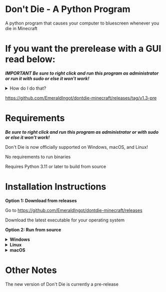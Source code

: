 # Don't Die - A Python Program
A python program that causes your computer to bluescreen whenever you die in Minecraft

# If you want the prerelease with a GUI read below:

***IMPORTANT Be sure to right click and run this program as administrator or run it with sudo or else it won't work!***

<details>
<summary>How do I do that?</summary>

# Windows

If you are on Windows, right click on the exe and click run as administrator. If prompted to allow changes, click yes.

# macOS

If you are on macOS, navigate to the folder containing the .app in the terminal, and run the following:

`sudo ./dontdie.app/Contents/MacOS/dontdie`

<details>
<summary>How do I navigate to the folder in terminal?</summary>
<br>
Mount the downloaded DMG file by double clicking it.

Move dontdie.app off of the DMG onto your desktop.

open the terminal and run the following command:

`cd ~/Desktop`

After that, run the command above.

`sudo ./dontdie.app/Contents/MacOS/dontdie`

It will prompt you for your password. It will not indicate you are typing, but you are. Press enter after typing it.
</details>

# Linux

If you are on Linux, navigate to the folder containing the binary and run the following:

`sudo ./dontdie`

</details>

https://github.com/EmeraldIngot/dontdie-minecraft/releases/tag/v1.3-pre

# Requirements
***Be sure to right click and run this program as administrator or with sudo or else it won't work!***

Don't Die is now officially supported on Windows, macOS, and Linux!

No requirements to run binaries

Requires Python 3.11 or later to build from source

# Installation Instructions
**Option 1: Download from releases**

Go to https://github.com/EmeraldIngot/dontdie-minecraft/releases

Download the latest executable for your operating system


**Option 2: Run from source**


<details>
<summary><strong>Windows</strong></summary>
<br>
Make sure you have the correct version of python for windows installed (3.11)

Open CMD

 - Download source
 
 If you have git for windows installed then run the following

 `git clone https://github.com/EmeraldIngot/dontdie-minecraft.git`
 
 `cd dontdie-minecraft`
 
 otherwise, just download the source zip file and extract it
 
 - If you downloaded the source zip folder, move into the directory by typing
 
 `cd dontdie-minecraft-master`
 
 from where you extracted it to
 
 Run `dir` to make sure you are in the right directory
 
 If returns a bunch of stuff like dontdie.py and dontdie.ico, then you're good to go
 
 - Install python dependencies
  
`pip install -r requirements.txt`

 - Run Don't Die
 
 ***Make sure you run cmd as administrator or else the computer will not bluescreen***
 
 `python dontdie.py`


# Build Instructions

 - Follow instructions to run from source
 
 - Install pyinstaller
 
 `pip install pyinstaller`

 - Build executable
 
 `build_windows.bat`

Executable is available at `dist/dontdie.exe`

Rigth click and run with administrator!

</details>

<details>
<summary><strong>Linux</strong></summary>
<br>
Make sure you have the correct version of python installed (3.11)

Open the terminal
 - Download source
 
Either run the following

 `git clone https://github.com/EmeraldIngot/dontdie-minecraft.git`
 
 `cd dontdie-minecraft`
 
or download the source zip and extract it
 
 - If you downloaded the source zip folder, move into the directory by typing
 
 `cd dontdie-minecraft-master`
 
 from where you extracted it to
 
 Run `ls` to make sure you are in the right directory
 
 If returns a bunch of stuff like dontdie.py and dontdie.ico, then you're good to go
 
 - Install python dependencies
  
`pip install -r requirements.txt`

 - Run Don't Die
 
 ***Make sure you run python with sudo or login to the root account with `sudo su` first or else the computer will not bluescreen***
 
  you might have to reinstall the python modules as root after doing so
 
 `python dontdie.py`


# Build Instructions

 - Follow instructions to run from source
 
 - Install pyinstaller
 
 `pip install pyinstaller`

 - Build executable
 
 `./build_linux.sh`

Binary is available at `dist/dontdie`

Remember to run with `sudo` or else it won't work!
</details>

<details>
<summary><strong>macOS</strong></summary>
<br>
Make sure you have the correct version of python for macOS installed (3.11)

Open the terminal
 - Download source
 
Either run the following

 `git clone https://github.com/EmeraldIngot/dontdie-minecraft.git`
 
 `cd dontdie-minecraft`
 
or download the source zip and extract it
 
 - If you downloaded the source zip folder, move into the directory by typing
 
 `cd dontdie-minecraft-master`
 
 from where you extracted it to
 
 Run `ls` to make sure you are in the right directory
 
 If returns a bunch of stuff like dontdie.py and dontdie.ico, then you're good to go
 
 - Install python dependencies
  
`pip install -r requirements.txt`

 - Run Don't Die
 
 ***Make sure you run python with sudo or log into the root account with `sudo su` before or else the computer will not bluescreen***
 
 you might have to reinstall the python modules as root after doing so
 
 `python dontdie.py`


# Build Instructions

 - Follow instructions to run from source
 
 - Install pyinstaller
 
 `pip install pyinstaller`

 - Build executable
 
 `./build_macos.sh`

.app is available at `dist/dontdie`

In order to run as root, go to where the .app is, and run the following command
sudo ./dontdie.app/Contents/MacOS/dontdie
</details>


# Other Notes

The new version of Don't Die is currently a pre-release
